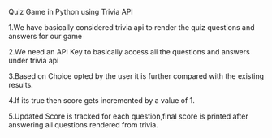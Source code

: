 
Quiz Game in Python using Trivia API

1.We have basically considered trivia api to render the quiz questions and answers for our game

2.We need an API Key to basically access all the questions and answers under trivia api

3.Based on Choice opted by the user it is further compared with the existing results.

4.If its true then score gets incremented by a value of 1.

5.Updated Score is tracked for each question,final score is printed after answering all questions rendered from trivia.

